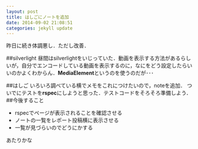 ```yaml
---
layout: post
title: はしごにノートを追加
date: 2014-09-02 21:08:51
categories: jekyll update
---
```

昨日に続き体調悪し．ただし改善．

##silverlight
昼間はsilverlightをいじっていた．動画を表示する方法があるらしいが，自分でエンコードしている動画を表示するのに，なにをどう設定したらいいのかよくわからん．**MediaElement**というのを使うのだが･･･

##はしご
いろいろ調べている横でメモをこれにつけたいので，noteを追加．
ついでにテストを**rspec**にしようと思った．テストコードをそろそろ準備しよう．
##今後すること
- rspecでページが表示されることを確認させる
- ノートの一覧をレポート投稿横に表示させる
- 一覧が見づらいのでどうにかする

あたりかな
